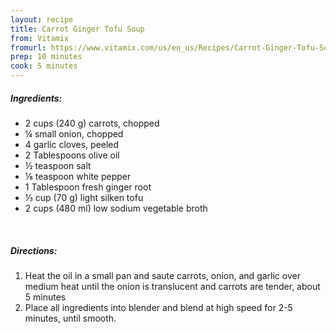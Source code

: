 ```yaml
---
layout: recipe
title: Carrot Ginger Tofu Soup
from: Vitamix
fromurl: https://www.vitamix.com/us/en_us/Recipes/Carrot-Ginger-Tofu-Soup
prep: 10 minutes
cook: 5 minutes
---
```


##### Ingredients:

* 2 cups (240 g) carrots, chopped
* ¼ small onion, chopped
* 4 garlic cloves, peeled
* 2 Tablespoons olive oil
* ½ teaspoon salt
* ⅛ teaspoon white pepper
* 1 Tablespoon fresh ginger root
* ⅓ cup (70 g) light silken tofu
* 2 cups (480 ml) low sodium vegetable broth

<br>

##### Directions:

1. Heat the oil in a small pan and saute carrots, onion, and garlic over medium heat until the onion is translucent and carrots are tender, about 5 minutes
2. Place all ingredients into blender and blend at high speed for 2-5 minutes, until smooth.
